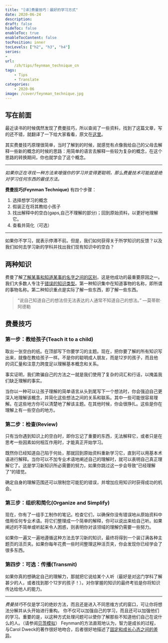 ```yaml
---
title: "[译]费曼技巧：最好的学习方式"
date: 2020-06-24
description:
draft: false
hideToc: false
enableToc: true
enableTocContent: false
tocPosition: inner
tocLevels: ["h2", "h3", "h4"]
series:
-
url:
    /zh/tips/feynman_technique_cn
tags:
    - Tips
    - Translate
categories:
    - 2020-06
image: /cover/feynman_technique.jpg
---
```

## 写在前面
最近读书的时候偶然发现了费曼技巧，所以查阅了一些资料，找到了这篇文章，写的还不错，就翻译了一下给大家看看，原文在[这里](https://fs.blog/2012/04/feynman-technique/)。

其实费曼技巧原理很简单，当时了解到的时候，就感觉有点像我给自己的父母去解释一些新的概念的时候的思路：用简单的语言去解释一些较为复杂的概念，在这个思路的转换期间，你也就学会了这个概念。

***

_如果你正在寻找一种方法来增强你的学习并变得更聪明，那么费曼技术可能就是绝对学习任何东西的最佳方法。_

__费曼技巧(Feynman Technique)__ 有四个步骤：
1. 选择想学习的概念
2. 假装正在将其教给小孩子
3. 找出解释中的空白(gaps,自己不理解的部分)；回到原始资料，以更好地理解它。
4. 查看并简化（可选）

------

如果你不学习，就表示停滞不前。但是，我们如何获得关于所学知识的反馈？以及我们如何去学习新的学科并找出我们现有知识中的空白？
## 两种知识
费曼了解[了解某事和知道某事的名字之间的区别](https://fs.blog/2015/01/richard-feynman-knowing-something/)，这是他成功的最重要原因之一。我们大多数人专注于[错误的知识类型](https://fs.blog/2015/09/two-types-of-knowledge/)。第一种知识集中在知道事物的名称，即所谓的事物名称。第二种知识重点是实际了解一些东西，即了解一些东西。

>“说自己知道自己的想法但无法表达的人通常不知道自己的想法。” —莫蒂默·阿德勒

## 费曼技巧
### 第一步：教给孩子(Teach it to a child)
取出一张空白的纸。在顶部写下你要学习的主题。现在，把你要了解的所有知识写出来，就像在教给孩子一样。不是你的聪明成人朋友，而是12岁的孩子，而且他的词汇量和注意力跨度足以理解基本概念和关系。

事实证明，我们欺骗自己的方法之一就是我们使用了复杂的词汇和行话，以掩盖我们缺乏理解的事实。

当你以一种可以让孩子理解的简单语言从头到尾写下一个想法时，你会强迫自己更深入地理解该概念，并简化这些想法之间的关系和联系。其中一些可能很容易理解。在这些地方你可以清楚地了解该主题。在其他时候，你会很挣扎。这些是你在理解上有一些空白的地方。

### 第二步：检查(Review)
只有当你遇到知识上的空白时，即你忘记了重要的东西，无法解释它，或者只是在思考一些因素如何相互作用时，才能真正开始学习。

既然你已经知道自己陷于何处，那就回到原始资料重新学习它，直到可以用基本术语进行解释。当你可以不加专业术语地阐述自己的理解时，就可以表明自己真正理解它了。这是学习新知识所必需要的努力，如果你跳过这一步会导致“已经理解了“的错觉。

确定自身的理解范围还可以限制您可能犯的错误，并增加应用知识时获得成功的机会。

### 第三步：组织和简化(Organize and Simplify)
现在，你有了一组手工制作的笔记。检查它们，以确保你没有错误地从原始资料中借用任何专业术语。将它们整理成一个简单的解释，你可以说出来给自己听。如果阐述的不简单或听起来令人困惑，则表明你对该领域的理解仍需要一些努力。

如果你一遍又一遍地遵循这种方法去学习新的知识，最终将得到一个装订满各种主题页的活页夹。如果你每年花费一些时间整理这种活页夹，你会发现你已经学会了很多东西。

### 第四步：可选：传播(Transmit)
如果你真的想确定自己的理解力，那就把它说给某个人听（最好是对这门学科了解甚少的人，或者找到那个12岁的孩子！）。对你掌握的知识的最终考验是你将知识传达给他人的能力。

----

*费曼技巧*不仅是学习的绝妙方法，而且还是进入不同思维方式的窗口，可让你将想法分解并从头开始进行重构。
你不仅可以加强自己的学习，而且还可以加强他们的学习。重要的是，以这种方式处理问题可以使你了解那些不知道他们自己在说什么的人。（请参阅[贝茨模拟](https://fs.blog/2016/12/batesian-mimicry/)）
Feynman的方法直观地认为，智力是成长的过程，与Carol Dweck的著作很好地吻合，后者很好地描述了[固定和成长心态之间的差异](https://fs.blog/2015/03/carol-dweck-mindset/)。
